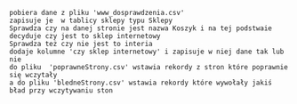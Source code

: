 	pobiera dane z pliku 'www_dosprawdzenia.csv'
	zapisuje je  w tablicy sklepy typu Sklepy
	Sprawdza czy na danej stronie jest nazwa Koszyk i na tej podstwaie decyduje czy jest to sklep internetowy
	Sprawdza też czy nie jest to interia 
	dodaje kolumne 'czy sklep internetowy' i zapisuje w niej dane tak lub nie
	do pliku  'poprawneStrony.csv' wstawia rekordy z stron które poprawnie się wczytały 
	a do pliku 'bledneStrony.csv' wstawia rekordy które wywołały jakiś bład przy wczytywaniu ston

